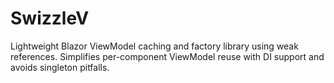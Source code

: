 # SwizzleV
Lightweight Blazor ViewModel caching and factory library using weak references. Simplifies per-component ViewModel reuse with DI support and avoids singleton pitfalls.
